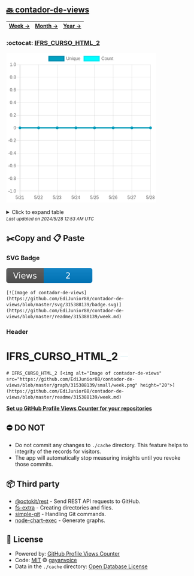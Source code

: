 ## [🔙 contador-de-views](https://github.com/EdiJunior88/contador-de-views)
| [**Week →**](https://github.com/EdiJunior88/contador-de-views/blob/master/readme/315388139/week.md) | [**Month →**](https://github.com/EdiJunior88/contador-de-views/blob/master/readme/315388139/month.md) | [**Year →**](https://github.com/EdiJunior88/contador-de-views/blob/master/readme/315388139/year.md) |
| ---- | ---- | ----- |
### :octocat: [IFRS_CURSO_HTML_2](https://github.com/EdiJunior88/IFRS_CURSO_HTML_2)
![Image of contador-de-views](https://github.com/EdiJunior88/contador-de-views/blob/master/graph/315388139/large/week.png)

<details>
	<summary>Click to expand table</summary>
	<h2>:calendar: Week Page Views Table</h2>
<table>
	<tr>
		<th>
			Last Updated
		</th>
		<th>
			Unique
		</th>
		<th>
			Count
		</th>
	</tr>
	<tr>
		<td>
			<code>2024/5/28</code>
		</td>
		<td>
			<code>0</code>
		</td>
		<td>
			<code>0</code>
		</td>
	</tr>
	<tr>
		<td>
			<code>2024/5/27</code>
		</td>
		<td>
			<code>0</code>
		</td>
		<td>
			<code>0</code>
		</td>
	</tr>
	<tr>
		<td>
			<code>2024/5/26</code>
		</td>
		<td>
			<code>0</code>
		</td>
		<td>
			<code>0</code>
		</td>
	</tr>
	<tr>
		<td>
			<code>2024/5/25</code>
		</td>
		<td>
			<code>0</code>
		</td>
		<td>
			<code>0</code>
		</td>
	</tr>
	<tr>
		<td>
			<code>2024/5/24</code>
		</td>
		<td>
			<code>0</code>
		</td>
		<td>
			<code>0</code>
		</td>
	</tr>
	<tr>
		<td>
			<code>2024/5/23</code>
		</td>
		<td>
			<code>0</code>
		</td>
		<td>
			<code>0</code>
		</td>
	</tr>
	<tr>
		<td>
			<code>2024/5/22</code>
		</td>
		<td>
			<code>0</code>
		</td>
		<td>
			<code>0</code>
		</td>
	</tr>
	<tr>
		<td>
			<code>2024/5/21</code>
		</td>
		<td>
			<code>0</code>
		</td>
		<td>
			<code>0</code>
		</td>
	</tr>
</table>

</details>
<small><i>Last updated on 2024/5/28 12:53 AM UTC</i></small>

## ✂️Copy and 📋 Paste
### SVG Badge
[![Image of contador-de-views](https://github.com/EdiJunior88/contador-de-views/blob/master/svg/315388139/badge.svg)](https://github.com/EdiJunior88/contador-de-views/blob/master/readme/315388139/week.md)
```readme
[![Image of contador-de-views](https://github.com/EdiJunior88/contador-de-views/blob/master/svg/315388139/badge.svg)](https://github.com/EdiJunior88/contador-de-views/blob/master/readme/315388139/week.md)
```
### Header
# IFRS_CURSO_HTML_2 [<img alt="Image of contador-de-views" src="https://github.com/EdiJunior88/contador-de-views/blob/master/graph/315388139/small/week.png" height="20">](https://github.com/EdiJunior88/contador-de-views/blob/master/readme/315388139/week.md)
```readme
# IFRS_CURSO_HTML_2 [<img alt="Image of contador-de-views" src="https://github.com/EdiJunior88/contador-de-views/blob/master/graph/315388139/small/week.png" height="20">](https://github.com/EdiJunior88/contador-de-views/blob/master/readme/315388139/week.md)
```
[**Set up GitHub Profile Views Counter for your repositories**](https://github.com/gayanvoice/github-profile-views-counter)
## ⛔ DO NOT
- Do not commit any changes to `./cache` directory. This feature helps to integrity of the records for visitors.
- The app will automatically stop measuring insights until you revoke those commits.
## 📦 Third party

- [@octokit/rest](https://www.npmjs.com/package/@octokit/rest) - Send REST API requests to GitHub.
- [fs-extra](https://www.npmjs.com/package/fs-extra) - Creating directories and files.
- [simple-git](https://www.npmjs.com/package/simple-git) - Handling Git commands.
- [node-chart-exec](https://www.npmjs.com/package/node-chart-exec) - Generate graphs.
## 📄 License
- Powered by: [GitHub Profile Views Counter](https://github.com/gayanvoice/github-profile-views-counter)
- Code: [MIT](./LICENSE) © [gayanvoice](https://github.com/gayanvoice/github-profile-views-counter)
- Data in the `./cache` directory: [Open Database License](https://opendatacommons.org/licenses/odbl/1-0/)